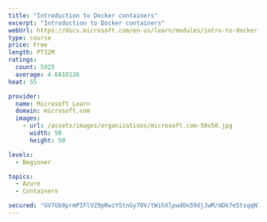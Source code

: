 ```yaml
---
title: "Introduction to Docker containers"
excerpt: "Introduction to Docker containers"
webUrl: https://docs.microsoft.com/en-us/learn/modules/intro-to-docker-containers/
type: course
price: Free
length: PT32M
ratings:
  count: 5925
  average: 4.6810126
heat: 55

provider:
  name: Microsoft Learn
  domain: microsoft.com
  images:
    - url: /assets/images/organizations/microsoft.com-50x50.jpg
      width: 50
      height: 50

levels:
  - Beginner

topics:
  - Azure
  - Containers

secured: "GV7Gb9prmPIFlVZ9pRwzYStnGy70V/tWihXlpwdOn59djJwM/mDk7e5tsqqN1JiFrdFJwXcWq5V3daNcDoLE9cc4zbCl2WYWDNw50qZlyX1sDJw8F1Pn/Gpv9c1dQkr70JllC/vRb+mxbt+/Sy2D8irggqE0EiiWHlTEHn/vUCENaeNB224y7i5pqorj9Gyz0vu4ecx58nwo9ykyqlGYSsy9gO2d57gcqgD0YmMxx6fXRrscvWg6nJnw5R/A6rU787v+8Hme5WpwKHy+UX5o4Yk/XeJLi0+UT45BEEjxInd8wokDdNglktoofBCNRoSCSsEf/F1+/V4+yj/Y7BqcVnNSv2UnYneh2AAayJ9Kj2CEoAUFNYfG20trIQHsUc0AvNqKZM4eZ/2rBixu6ii5o2GEwEK6WfAf7jvElgxTab0=;Ykw2Y4ur2kgg9ZpIl9jtYA=="
---
```


